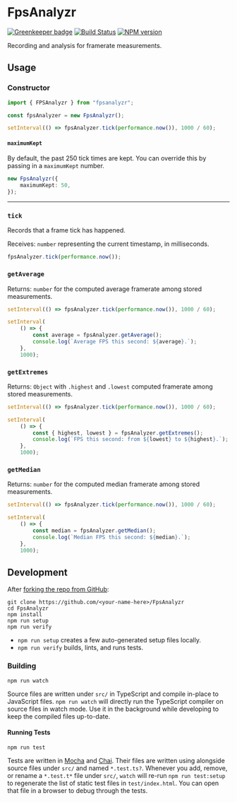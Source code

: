 <!-- Top -->
# FpsAnalyzr
[![Greenkeeper badge](https://badges.greenkeeper.io/FullScreenShenanigans/FpsAnalyzr.svg)](https://greenkeeper.io/)
[![Build Status](https://travis-ci.org/FullScreenShenanigans/FpsAnalyzr.svg?branch=master)](https://travis-ci.org/FullScreenShenanigans/FpsAnalyzr)
[![NPM version](https://badge.fury.io/js/fpsanalyzr.svg)](http://badge.fury.io/js/fpsanalyzr)

Recording and analysis for framerate measurements.
<!-- /Top -->

## Usage

### Constructor

```typescript
import { FPSAnalyzr } from "fpsanalyzr";

const fpsAnalyzer = new FpsAnalyzr();

setInterval(() => fpsAnalyzer.tick(performance.now()), 1000 / 60);
```

#### `maximumKept`

By default, the past 250 tick times are kept.
You can override this by passing in a `maximumKept` number.

```typescript
new FpsAnalyzr({
    maximumKept: 50,
});
```

---

### `tick`

Records that a frame tick has happened.

Receives: `number` representing the current timestamp, in milliseconds.

```typescript
fpsAnalyzer.tick(performance.now());
```

### `getAverage`

Returns: `number` for the computed average framerate among stored measurements.

```typescript
setInterval(() => fpsAnalyzer.tick(performance.now()), 1000 / 60);

setInterval(
    () => {
        const average = fpsAnalyzer.getAverage();
        console.log(`Average FPS this second: ${average}.`);
    },
    1000);
```

### `getExtremes`

Returns: `Object` with `.highest` and `.lowest` computed framerate among stored measurements.

```typescript
setInterval(() => fpsAnalyzer.tick(performance.now()), 1000 / 60);

setInterval(
    () => {
        const { highest, lowest } = fpsAnalyzer.getExtremes();
        console.log(`FPS this second: from ${lowest} to ${highest}.`);
    },
    1000);
```

### `getMedian`

Returns: `number` for the computed median framerate among stored measurements.

```typescript
setInterval(() => fpsAnalyzer.tick(performance.now()), 1000 / 60);

setInterval(
    () => {
        const median = fpsAnalyzer.getMedian();
        console.log(`Median FPS this second: ${median}.`);
    },
    1000);
```

<!-- Development -->
## Development

After [forking the repo from GitHub](https://help.github.com/articles/fork-a-repo/):

```
git clone https://github.com/<your-name-here>/FpsAnalyzr
cd FpsAnalyzr
npm install
npm run setup
npm run verify
```

* `npm run setup` creates a few auto-generated setup files locally.
* `npm run verify` builds, lints, and runs tests.

### Building

```shell
npm run watch
```

Source files are written under `src/` in TypeScript and compile in-place to JavaScript files.
`npm run watch` will directly run the TypeScript compiler on source files in watch mode.
Use it in the background while developing to keep the compiled files up-to-date.

#### Running Tests

```shell
npm run test
```

Tests are written in [Mocha](https://github.com/mochajs/mocha) and [Chai](https://github.com/chaijs/chai).
Their files are written using  alongside source files under `src/` and named `*.test.ts?`.
Whenever you add, remove, or rename a `*.test.t*` file under `src/`, `watch` will re-run `npm run test:setup` to regenerate the list of static test files in `test/index.html`.
You can open that file in a browser to debug through the tests.

<!-- Maps -->
<!-- /Maps -->
<!-- /Development -->
